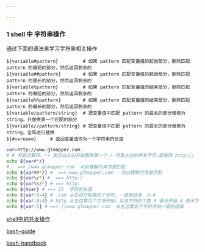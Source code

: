 ```yaml
---

---
```


### 1 shell 中 字符串操作

通过下面的语法来学习字符串相关操作

```
${variable#pattern}         # 如果 pattern 匹配变量值的起始部分，删除匹配 pattern 的最短的部分，然后返回剩余的
${variable##pattern}        # 如果 pattern 匹配变量值的起始部分，删除匹配 pattern 的最长的部分，然后返回剩余的
${variable%pattern}         # 如果 pattern 匹配变量值的结束部分，删除匹配 pattern 的最短的部分，然后返回剩余的
${variable%%pattern}        # 如果 pattern 匹配变量值的结束部分，删除匹配 pattern 的最长的部分，然后返回剩余的
${variable/pattern/string}  # 把变量值中匹配 pattern 的最长的部分替换为 string，只替换第一个匹配的部分
${variable//pattern/string} # 把变量值中匹配 pattern 的最长的部分替换为 string，全局进行替换
${#varname}     # 返回变量值作为一个字符串的长度
```

```sh
var=http://www.glmapper.com
# # 号是运算符，*/ 表示从左边开始删除第一个 / 号及左边的所有字符,即删除 http://
echo ${var#*/} 
#   ==> /www.glmapper.com  可以理解为非贪婪匹配
echo ${var##*/} #  ==> www.glmapper.com   可以理解为贪婪匹配
echo ${var%/*} #  ==> http:/
echo ${var%%/*} # ==> http:
echo ${#var} # ==> 23  字符的长度
echo ${var:0-4} # .com 从右边开始第四个字符，一直到结束  0-4
echo ${var:0:4} # http 从左边第几个字符开始，以及字符的个数 0 表示开始 4 表示字符的个数；
echo ${var:5} # ==> //www.glmapper.com  从左边第五个字符开始一直到结束

```





[shell中的并发操作](https://blog.csdn.net/wzy_1988/article/details/8811153)

[bash-guide](https://github.com/vuuihc/bash-guide/blob/master/README.md)

[bash-handbook](https://github.com/denysdovhan/bash-handbook/blob/master/translations/zh-CN/README.md)

